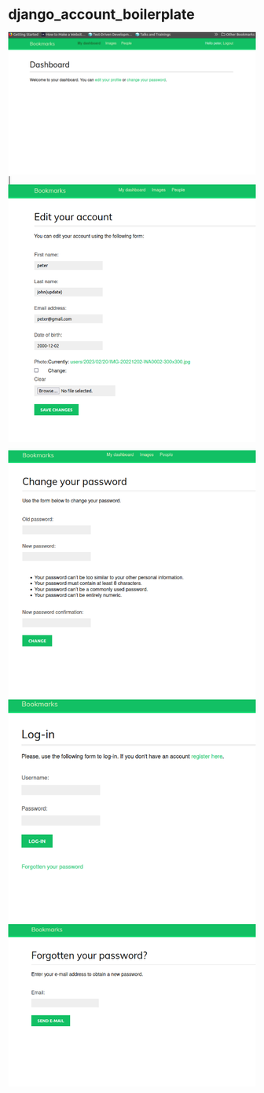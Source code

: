 # django_account_boilerplate
![plot](./account/img/1.png) | ![plot](./account/img/2.png) 

![plot](./account/img/3.png) 
![plot](./account/img/4.png) 
![plot](./account/img/5.png) 


